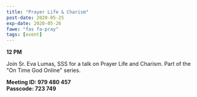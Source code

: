 ```yaml
---
title: "Prayer Life & Charism"
post-date: 2020-05-25
exp-date: 2020-05-26
fawe: "fas fa-pray"
tags: [event]
---
```

**12 PM**

Join Sr. Eva Lumas, SSS for a talk on Prayer Life and Charism. Part of the "On Time God Online" series.

**Meeting ID: 979 480 457**
<br>
**Passcode: 723 749**
